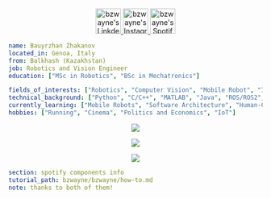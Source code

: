 <!-- [![Actions Status](https://github.com/guilyx/guilyx/workflows/wakatime-stats/badge.svg)](https://github.com/guilyx/guilyx/actions)
[![Actions Status](https://github.com/guilyx/guilyx/workflows/update-gh-activity/badge.svg)](https://github.com/guilyx/guilyx/actions)
![](https://visitor-badge.glitch.me/badge?page_id=guilyx.guilyx) -->

<p align="center">
<br/>
<!-- <a href="https://twitter.com/spida_rwin">
  <img alt="guilyx | Twitter" width="50px" src="https://user-images.githubusercontent.com/43545812/144034996-602b144a-16e1-41cc-99e7-c6040b20dcaf.png"/>
</a> -->
<a href="https://www.linkedin.com/in/bauyrzhan-zhakanov/">
  <img alt="bzwayne's LinkdeIN" width="50px" src="https://user-images.githubusercontent.com/43545812/144035037-0f415fc7-9f96-4517-a370-ccc6e78a714b.png" />
</a>
<a href="https://www.instagram.com/bzwayne">
  <img alt="bzwayne's Instagram" width="50px" src="https://user-images.githubusercontent.com/43545812/144035088-0dfb165f-8fe0-4d13-896c-876c29d2b128.png" />
</a>
<a href="https://open.spotify.com/user/31ndrl2posheess635vrgzryhcau">
  <img alt="bzwayne's Spotify" width="50px" src="https://user-images.githubusercontent.com/43545812/144035120-1ad5169b-91c7-4078-bef9-6a82c733f373.png" />
</a>
</p>

```yaml
name: Bauyrzhan Zhakanov
located_in: Genoa, Italy
from: Balkhash (Kazakhstan)
job: Robotics and Vision Engineer
education: ["MSc in Robotics", "BSc in Mechatronics"]

fields_of_interests: ["Robotics", "Computer Vision", "Mobile Robot", "IoT"]
technical_background: ["Python", "C/C++", "MATLAB", "Java", "ROS/ROS2", "Unity"]
currently_learning: ["Mobile Robots", "Software Architecture", "Human-Computer Interaction"]
hobbies: ["Running", "Cinema", "Politics and Economics", "IoT"]
```

<p align="center">
  <img alig src="https://bzwayne.vercel.app/?username=guilyx&column=6&rank=SSS,SS,S,AAA,AA,A,B,C" />
</p>

<p align="center">
  <a href="https://bzwayne-cy06f6bfa-bzwayne.vercel.app/api/view?uid=31ndrl2posheess635vrgzryhcau&redirect=true">
    <img src="https://bzwayne-cy06f6bfa-bzwayne.vercel.app/api/view?uid=31ndrl2posheess635vrgzryhcau&cover_image=true&theme=default&bar_color=e3e3e3&bar_color_cover=true">
  </a>
</p>

<p align="center">
  <img src="https://bzwayne.vercel.app/api/top-played">
</p>
 
```yaml
section: spotify components info
tutorial_path: bzwayne/bzwayne/how-to.md
note: thanks to both of them!
```


<!-- **:zap: Recent Activity:**

<!--START_SECTION:activity-->

<!--START_SECTION:waka-->

<!--END_SECTION:waka-->
